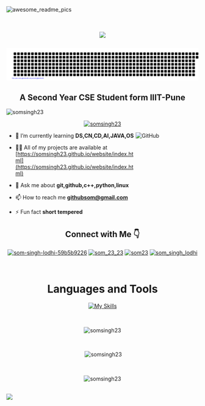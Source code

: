 <img width="1000" alt="awesome_readme_pics" src="https://user-images.githubusercontent.com/91485305/196938698-5406938f-e4e6-4b89-9599-7619342be540.png">

<h1 align = "center" ><img src = "https://readme-typing-svg.herokuapp.com?font=Kalam&size=40&duration=2000&pause=380&color=02A8F7&center=true&vCenter=true&width=443&height=55&lines=Hi+%F0%9F%91%8B%2C+I'm+Som"/></h1>

![gitartwork](gitartwork.svg)
<h2 align="center">A Second Year CSE Student form IIIT-Pune</h3>

<p align="left"> <img src="https://komarev.com/ghpvc/?username=somsingh23&label=Profile%20views&color=0e75b6&style=flat" alt="somsingh23" /> </p>

<p align="center"> <a href="https://github.com/ryo-ma/github-profile-trophy"><img src="https://github-profile-trophy.vercel.app/?username=SomSingh23&theme=juicyfresh&no-bg=true" alt="somsingh23" /></a> </p>
<img alt="GitHub" src="https://github.githubassets.com/images/mona-loading-dark.gif" width="165" height="165" align="right"  />

- 🌱 I’m currently learning <b>DS,CN,CD,AI,JAVA,OS</b>

- 👨‍💻 All of my projects are available at [https://somsingh23.github.io/website/index.html](https://somsingh23.github.io/website/index.html)

- 💬 Ask me about **git,github,c++,python,linux**

- 📫 How to reach me **githubsom@gmail.com**

- ⚡ Fun fact **short tempered**

<h2 align="center">Connect with Me 👇</h2>
<p align="center">
<a href="https://linkedin.com/in/som-singh-lodhi-59b5b9226" target="blank"><img align="center" src="https://raw.githubusercontent.com/rahuldkjain/github-profile-readme-generator/master/src/images/icons/Social/linked-in-alt.svg" alt="som-singh-lodhi-59b5b9226" height="30" width="40" /></a>
<a href="https://www.codechef.com/users/som_23_23" target="blank"><img align="center" src="https://cdn.jsdelivr.net/npm/simple-icons@3.1.0/icons/codechef.svg" alt="som_23_23" height="30" width="40" /></a>
<a href="https://codeforces.com/profile/som23" target="blank"><img align="center" src="https://raw.githubusercontent.com/rahuldkjain/github-profile-readme-generator/master/src/images/icons/Social/codeforces.svg" alt="som23" height="30" width="40" /></a>
<a href="https://auth.geeksforgeeks.org/user/som_singh_lodhi" target="blank"><img align="center" src="https://raw.githubusercontent.com/rahuldkjain/github-profile-readme-generator/master/src/images/icons/Social/geeks-for-geeks.svg" alt="som_singh_lodhi" height="30" width="40" /></a>
</p>
<br>
<h1 align="center" class="font">Languages and Tools</h1>
<p align="center"><a href="https://skills.thijs.gg"><img src="https://skills.thijs.gg/icons?i=blender,c,nodejs,css,cpp,java,bootstrap,git,github,githubactions,html,js,linux,postgres,py,regex,vim" alt="My Skills"></a></p>
<br>
<div align="center"><p><img align="center" src="https://github-readme-stats.vercel.app/api/top-langs/?username=SomSingh23&amp;langs_count=7&amp;theme=tokyonight" alt="somsingh23" /></p>
<br>
<p>&nbsp;<img align="center" src="https://awesome-github-stats.azurewebsites.net/user-stats/SomSingh23?cardType=level&theme=github-dark&preferLogin=false&Border=DDDDDD" alt="somsingh23" /></p>
<br>
<p><img align="center" src="https://github-readme-streak-stats.herokuapp.com/?user=SomSingh23&amp;theme=blue-green" alt="somsingh23" /></p></div>

<br>
<img src = "https://github-readme-activity-graph.vercel.app/graph?username=SomSingh23&theme=react-dark">
